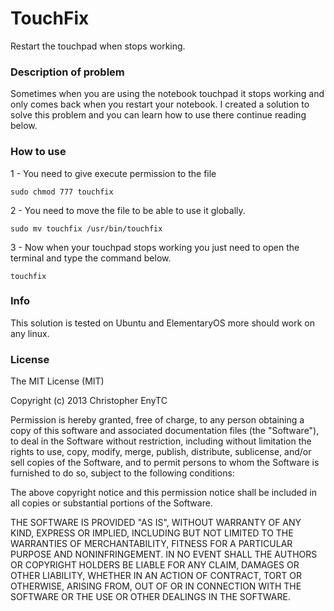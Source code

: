 TouchFix
========

Restart the touchpad when stops working.

### Description of problem

Sometimes when you are using the notebook touchpad it stops working and only comes back when you restart your notebook.
I created a solution to solve this problem and you can learn how to use there continue reading below.

### How to use

1 - You need to give execute permission to the file

`sudo chmod 777 touchfix`

2 - You need to move the file to be able to use it globally.

`sudo mv touchfix /usr/bin/touchfix`

3 - Now when your touchpad stops working you just need to open the terminal and type the command below.

`touchfix`

### Info

This solution is tested on Ubuntu and ElementaryOS more should work on any linux.

### License

The MIT License (MIT)

Copyright (c) 2013 Christopher EnyTC

Permission is hereby granted, free of charge, to any person obtaining a copy of
this software and associated documentation files (the "Software"), to deal in
the Software without restriction, including without limitation the rights to
use, copy, modify, merge, publish, distribute, sublicense, and/or sell copies of
the Software, and to permit persons to whom the Software is furnished to do so,
subject to the following conditions:

The above copyright notice and this permission notice shall be included in all
copies or substantial portions of the Software.

THE SOFTWARE IS PROVIDED "AS IS", WITHOUT WARRANTY OF ANY KIND, EXPRESS OR
IMPLIED, INCLUDING BUT NOT LIMITED TO THE WARRANTIES OF MERCHANTABILITY, FITNESS
FOR A PARTICULAR PURPOSE AND NONINFRINGEMENT. IN NO EVENT SHALL THE AUTHORS OR
COPYRIGHT HOLDERS BE LIABLE FOR ANY CLAIM, DAMAGES OR OTHER LIABILITY, WHETHER
IN AN ACTION OF CONTRACT, TORT OR OTHERWISE, ARISING FROM, OUT OF OR IN
CONNECTION WITH THE SOFTWARE OR THE USE OR OTHER DEALINGS IN THE SOFTWARE.
